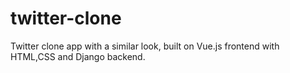 # twitter-clone
Twitter clone app with a similar look, built on Vue.js frontend with HTML,CSS and Django backend.